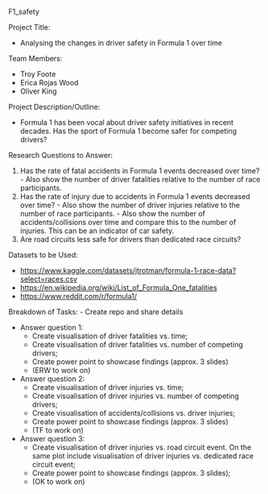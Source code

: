 F1_safety

Project Title:
 - Analysing the changes in driver safety in Formula 1 over time

Team Members:
 - Troy Foote
 - Erica Rojas Wood
 - Oliver King

Project Description/Outline:
 - Formula 1 has been vocal about driver safety initiatives in recent decades. Has the sport of Formula 1 become safer for competing drivers?

Research Questions to Answer:
  1.	Has the rate of fatal accidents in Formula 1 events decreased over time?
    - Also show the number of driver fatalities relative to the number of race participants.
  2.	Has the rate of injury due to accidents in Formula 1 events decreased over time?
    - Also show the number of driver injuries relative to the number of race participants.
    - Also show the number of accidents/collisions over time and compare this to the number of injuries. This can be an indicator of car safety.
  3.	Are road circuits less safe for drivers than dedicated race circuits?

Datasets to be Used:
 - https://www.kaggle.com/datasets/jtrotman/formula-1-race-data?select=races.csv
 - https://en.wikipedia.org/wiki/List_of_Formula_One_fatalities
 - https://www.reddit.com/r/formula1/

Breakdown of Tasks:
     - Create repo and share details
 - Answer question 1:
     - Create visualisation of driver fatalities vs. time;
     - Create visualisation of driver fatalities vs. number of competing drivers;
     - Create power point to showcase findings (approx. 3 slides)
      - (ERW to work on)
 - Answer question 2:
     - Create visualisation of driver injuries vs. time;
     - Create visualisation of driver injuries vs. number of competing drivers;
     - Create visualisation of accidents/collisions vs. driver injuries;
     - Create power point to showcase findings (approx. 3 slides)
      - (TF to work on)
 - Answer question 3:
     - Create visualisation of driver injuries vs. road circuit event. On the same plot include visualisation of driver injuries vs. dedicated race circuit       event;
     - Create power point to showcase findings (approx. 3 slides);
      - (OK to work on)


